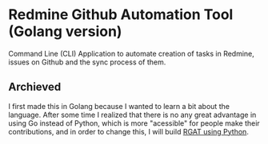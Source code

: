 # Redmine Github Automation Tool (Golang version)

Command Line (CLI) Application to automate creation of tasks in
Redmine, issues on Github and the sync process of them.

## Archieved

I first made this in Golang because I wanted to learn a bit about the
language. After some time I realized that there is no any great
advantage in using Go instead of Python, which is more "acessible" for
people make their contributions, and in order to change this, I will
build [RGAT using Python](https://github.com/iagotito/rgat).
